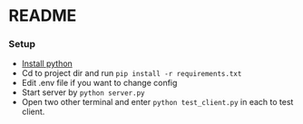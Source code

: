 # README #

### Setup
* [Install python](https://www.python.org/downloads/)
* Cd to project dir and run `pip install -r requirements.txt`
* Edit .env file if you want to change config
* Start server by `python server.py`
* Open two other terminal and enter `python test_client.py` in each to test client.
